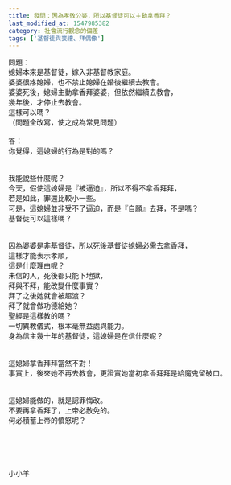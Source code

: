 ```yaml
---
title: 發問：因為孝敬公婆，所以基督徒可以主動拿香拜？
last_modified_at: 1547985382
category: 社會流行觀念的偏差
tags: ['基督徒與喪禮、拜偶像']
---
```


<p>問題：<br/>媳婦本來是基督徒，嫁入非基督教家庭。<br/>婆婆很疼媳婦，也不禁止媳婦在婚後繼續去教會。<br/>婆婆死後，媳婦主動拿香拜婆婆，但依然繼續去教會，<br/>幾年後，才停止去教會。<br/>這樣可以嗎？<br/>（問題全改寫，使之成為常見問題）<br/><!--more--><br/>答：<br/>你覺得，這媳婦的行為是對的嗎？<br/> <br/><br/>我能說些什麼呢？<br/>今天，假使這媳婦是『被逼迫』，所以不得不拿香拜拜，<br/>若是如此，罪還比較小一些。<br/>可是，這媳婦並非受不了逼迫，而是『自願』去拜，不是嗎？<br/>基督徒可以這樣嗎？<br/> <br/><br/>因為婆婆是非基督徒，所以死後基督徒媳婦必需去拿香拜，<br/>這樣才能表示孝順，<br/>這是什麼理由呢？<br/>未信的人，死後都只能下地獄，<br/>拜與不拜，能改變什麼事實？<br/>拜了之後她就會被超渡？<br/>拜了就會做功德給她？<br/>聖經是這樣教的嗎？<br/>一切異教儀式，根本毫無益處與能力。<br/>身為信主幾十年的基督徒，這媳婦是在信什麼呢？<br/> <br/><br/>這媳婦拿香拜拜當然不對！<br/>事實上，後來她不再去教會，更證實她當初拿香拜拜是給魔鬼留破口。<br/> <br/><br/>這媳婦能做的，就是認罪悔改。<br/>不要再拿香拜了，上帝必赦免的。<br/>何必積蓄上帝的憤怒呢？<br/><br/><br/><br/><br/><br/>小小羊<br/><br/><br/><br/><br/>
</p>
